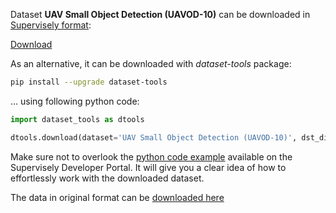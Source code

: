 Dataset **UAV Small Object Detection (UAVOD-10)** can be downloaded in [Supervisely format](https://developer.supervisely.com/api-references/supervisely-annotation-json-format):

 [Download](https://assets.supervisely.com/supervisely-supervisely-assets-public/teams_storage/M/E/nQ/cWw9MTtjg4vdxWVn3z4MqTemT8ERsGzikHgIrd1hNd2mZIN94QcS3uoJmO7IOFxaBLZfGY8CfHo9UGurgy5LtlOSO5oNJmY96yC99uJzrC38aRBSbtim3RdJPZaY.tar)

As an alternative, it can be downloaded with *dataset-tools* package:
``` bash
pip install --upgrade dataset-tools
```

... using following python code:
``` python
import dataset_tools as dtools

dtools.download(dataset='UAV Small Object Detection (UAVOD-10)', dst_dir='~/dataset-ninja/')
```
Make sure not to overlook the [python code example](https://developer.supervisely.com/getting-started/python-sdk-tutorials/iterate-over-a-local-project) available on the Supervisely Developer Portal. It will give you a clear idea of how to effortlessly work with the downloaded dataset.

The data in original format can be [downloaded here](https://www.kaggle.com/datasets/sovitrath/uav-small-object-detection-dataset/download?datasetVersionNumber=1)